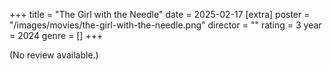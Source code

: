 +++
title = "The Girl with the Needle"
date = 2025-02-17
[extra]
poster = "/images/movies/the-girl-with-the-needle.png"
director = ""
rating = 3
year = 2024
genre = []
+++

(No review available.)
